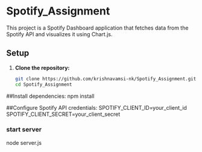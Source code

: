 # Spotify_Assignment

This project is a Spotify Dashboard application that fetches data from the Spotify API and visualizes it using Chart.js.

## Setup

1. **Clone the repository:**
   ```bash
   git clone https://github.com/krishnavamsi-nk/Spotify_Assignment.git
   cd Spotify_Assignment

##Install dependencies:
npm install

##Configure Spotify API credentials:
SPOTIFY_CLIENT_ID=your_client_id
SPOTIFY_CLIENT_SECRET=your_client_secret


### start server
node server.js

